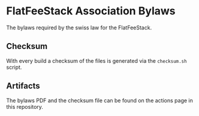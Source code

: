 # FlatFeeStack Association Bylaws
The bylaws required by the swiss law for the FlatFeeStack.

## Checksum

With every build a checksum of the files is generated via the `checksum.sh` script.

## Artifacts
The bylaws PDF and the checksum file can be found on the actions page in this repository.
